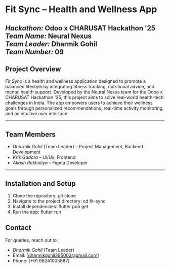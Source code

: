 # Fit Sync – Health and Wellness App

*Hackathon:* Odoo x CHARUSAT Hackathon '25  
*Team Name:* Neural Nexus  
*Team Leader:* Dharmik Gohil  
*Team Number:* 09
---
## Project Overview

*Fit Sync* is a health and wellness application designed to promote a balanced lifestyle by integrating fitness tracking, nutritional advice, and mental health support. Developed by the Neural Nexus team for the Odoo x CHARUSAT Hackathon '25, this project aims to solve real-world health-tech challenges in India. The app empowers users to achieve their wellness goals through personalized recommendations, real-time activity monitoring, and an intuitive user interface.

---

## Team Members
- *Dharmik Gohil* (Team Leader) – Project Management, Backend Development 
- *Kris Gadara* – Ui/Ux, Frontend
- *Akash Rakholiya* – Figma Developer

---

## Installation and Setup
1. Clone the repository: git clone <repository-url>
2. Navigate to the project directory: cd fit-sync
3. Install dependencies: flutter pub get
4. Run the app: flutter run


## Contact
For queries, reach out to:
- *Dharmik Gohil* (Team Leader)
- Email: [dharmikgohil395003@gmail.com]
- Phone: [+91 96241005887]

